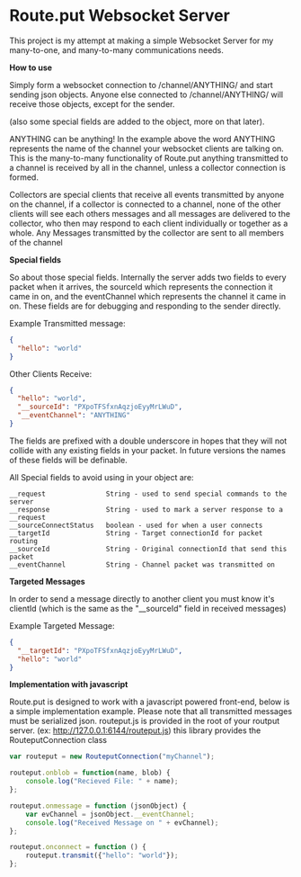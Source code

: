 # Route.put Websocket Server #

This project is my attempt at making a simple Websocket Server for my many-to-one, and many-to-many communications needs.

**How to use**

Simply form a websocket connection to /channel/ANYTHING/ and start sending json objects. Anyone else connected to /channel/ANYTHING/ will receive those objects, except for the sender. 

(also some special fields are added to the object, more on that later).

ANYTHING can be anything! In the example above the word ANYTHING represents the name of the channel your websocket clients are talking on. This is the many-to-many functionality of Route.put anything transmitted to a channel is received by all in the channel, unless a collector connection is formed.

Collectors are special clients that receive all events transmitted by anyone on the channel, if a collector is connected to a channel, none of the other clients will see each others messages and all messages are delivered to the collector, who then may respond to each client individually or together as a whole. Any Messages transmitted by the collector are sent to all members of the channel

**Special fields**

So about those special fields. Internally the server adds two fields to every packet when it arrives, the sourceId which represents the connection it came in on, and the eventChannel which represents the channel it came in on. These fields are for debugging and responding to the sender directly.

Example Transmitted message:

```json
{
  "hello": "world"
}
```

Other Clients Receive:

```json
{
  "hello": "world",
  "__sourceId": "PXpoTFSfxnAqzjoEyyMrLWuD",
  "__eventChannel": "ANYTHING"
}
```

The fields are prefixed with a double underscore in hopes that they will not collide with any existing fields in your packet. In future versions the names of these fields will be definable.

All Special fields to avoid using in your object are:
```
__request               String - used to send special commands to the server
__response              String - used to mark a server response to a __request
__sourceConnectStatus   boolean - used for when a user connects 
__targetId              String - Target connectionId for packet routing
__sourceId              String - Original connectionId that send this packet
__eventChannel          String - Channel packet was transmitted on
```
**Targeted Messages**

In order to send a message directly to another client you must know it's clientId (which is the same as the "__sourceId" field in received messages)

Example Targeted Message:
```json
{
  "__targetId": "PXpoTFSfxnAqzjoEyyMrLWuD",
  "hello": "world"
}
```

**Implementation with javascript**

Route.put is designed to work with a javascript powered front-end, below is a simple implementation example. Please note that all transmitted messages must be serialized json. routeput.js is provided in the root of your routput server. (ex: http://127.0.0.1:6144/routeput.js) this library provides the RouteputConnection class

```javascript
var routeput = new RouteputConnection("myChannel");

routeput.onblob = function(name, blob) {
    console.log("Recieved File: " + name);
};

routeput.onmessage = function (jsonObject) {
    var evChannel = jsonObject.__eventChannel;
	console.log("Received Message on " + evChannel);
};

routeput.onconnect = function () {
	routeput.transmit({"hello": "world"});
};

```